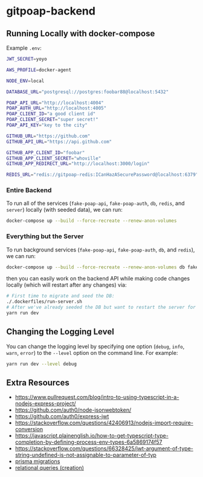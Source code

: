 # gitpoap-backend

## Running Locally with docker-compose

Example `.env`:
```sh
JWT_SECRET=yoyo

AWS_PROFILE=docker-agent

NODE_ENV=local

DATABASE_URL="postgresql://postgres:foobar88@localhost:5432"

POAP_API_URL="http://localhost:4004"
POAP_AUTH_URL="http://localhost:4005"
POAP_CLIENT_ID="a good client id"
POAP_CLIENT_SECRET="super secret!"
POAP_API_KEY="key to the city"

GITHUB_URL="https://github.com"
GITHUB_API_URL="https://api.github.com"

GITHUB_APP_CLIENT_ID="foobar"
GITHUB_APP_CLIENT_SECRET="whoville"
GITHUB_APP_REDIRECT_URL="http://localhost:3000/login"

REDIS_URL="redis://gitpoap-redis:ICanHazASecurePassword@localhost:6379"
```

### Entire Backend

To run all of the services (`fake-poap-api`, `fake-poap-auth`, `db`, `redis`, and `server`) locally
(with seeded data), we can run:
```sh
docker-compose up --build --force-recreate --renew-anon-volumes
```

### Everything but the Server

To run background services (`fake-poap-api`, `fake-poap-auth`, `db`, and `redis`), we can run:
```bash
docker-compose up --build --force-recreate --renew-anon-volumes db fake-poap-a{pi,uth} redis
```
then you can easily work on the backend API while making code changes locally (which will restart after any changes) via:
```sh
# First time to migrate and seed the DB:
./.dockerfiles/run-server.sh
# After we've already seeded the DB but want to restart the server for some reason:
yarn run dev
```

## Changing the Logging Level

You can change the logging level by specifying one option (`debug`, `info`, `warn`, `error`) to the `--level` option
on the command line. For example:
```sh
yarn run dev --level debug
```

## Extra Resources

* https://www.pullrequest.com/blog/intro-to-using-typescript-in-a-nodejs-express-project/
* https://github.com/auth0/node-jsonwebtoken/
* https://github.com/auth0/express-jwt
* https://stackoverflow.com/questions/42406913/nodejs-import-require-conversion
* https://javascript.plainenglish.io/how-to-get-typescript-type-completion-by-defining-process-env-types-6a5869174f57
* https://stackoverflow.com/questions/66328425/jwt-argument-of-type-string-undefined-is-not-assignable-to-parameter-of-typ
* [prisma migrations](https://www.prisma.io/docs/concepts/components/prisma-migrate)
* [relational queries (creation)](https://www.prisma.io/docs/concepts/components/prisma-client/relation-queries#create-a-related-record)
